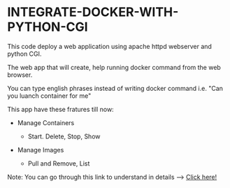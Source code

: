 # INTEGRATE-DOCKER-WITH-PYTHON-CGI

This code deploy a web application using apache httpd webserver and python CGI.

The web app that will create, help running docker command from the web browser.

You can type english phrases instead of writing docker command i.e. "Can you luanch container for me" 

This app have these fratures till now:

* Manage Containers
  * Start. Delete, Stop, Show

* Manage Images 
  * Pull and Remove, List

Note: You can go through this link to understand in details --> [Click here!](https://www.linkedin.com/posts/umeshtyagi829_problem-solution-note-activity-6815998266610655232-5RWT)

